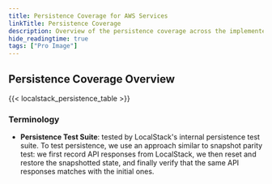 ```yaml
---
title: Persistence Coverage for AWS Services
linkTitle: Persistence Coverage
description: Overview of the persistence coverage across the implemented AWS services
hide_readingtime: true
tags: ["Pro Image"]
---
```


## Persistence Coverage Overview

{{< localstack_persistence_table >}}

### Terminology

- **Persistence Test Suite**: tested by LocalStack's internal persistence test suite.
To test persistence, we use an approach similar to snapshot parity test:
we first record API responses from LocalStack, we then reset and restore the snapshotted state,
and finally verify that the same API responses matches with the initial ones.

